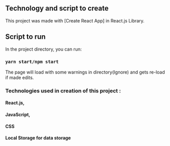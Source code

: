 ## Technology and script to create

This project was made with [Create React App] in React.js Library.

## Script to run

In the project directory, you can run:

### `yarn start/npm start`

The page will load with some warnings in directory(Ignore) and gets re-load if made edits.

### Technologies used in creation of this project :

#### React.js, 
#### JavaScript, 
#### CSS 
#### Local Storage for data storage 